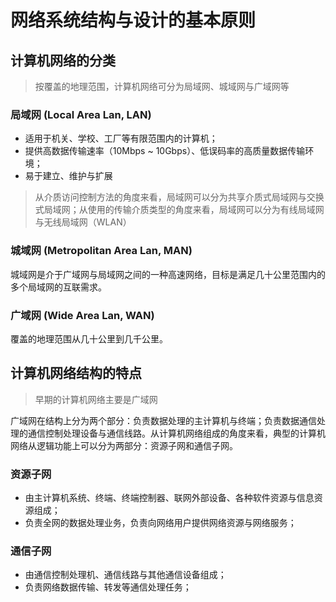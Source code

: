 # 网络系统结构与设计的基本原则

## 计算机网络的分类

> 按覆盖的地理范围，计算机网络可分为局域网、城域网与广域网等

### 局域网 (Local Area Lan, LAN)

* 适用于机关、学校、工厂等有限范围内的计算机；
* 提供高数据传输速率（10Mbps ~ 10Gbps）、低误码率的高质量数据传输环境；
* 易于建立、维护与扩展

> 从介质访问控制方法的角度来看，局域网可以分为共享介质式局域网与交换式局域网；从使用的传输介质类型的角度来看，局域网可以分为有线局域网与无线局域网（WLAN）

### 城域网 (Metropolitan Area Lan, MAN)

城域网是介于广域网与局域网之间的一种高速网络，目标是满足几十公里范围内的多个局域网的互联需求。

### 广域网 (Wide Area Lan, WAN)

覆盖的地理范围从几十公里到几千公里。

## 计算机网络结构的特点

> 早期的计算机网络主要是广域网

广域网在结构上分为两个部分：负责数据处理的主计算机与终端；负责数据通信处理的通信控制处理设备与通信线路。从计算机网络组成的角度来看，典型的计算机网络从逻辑功能上可以分为两部分：资源子网和通信子网。

### 资源子网

* 由主计算机系统、终端、终端控制器、联网外部设备、各种软件资源与信息资源组成；
* 负责全网的数据处理业务，负责向网络用户提供网络资源与网络服务；

### 通信子网

* 由通信控制处理机、通信线路与其他通信设备组成；
* 负责网络数据传输、转发等通信处理任务；
